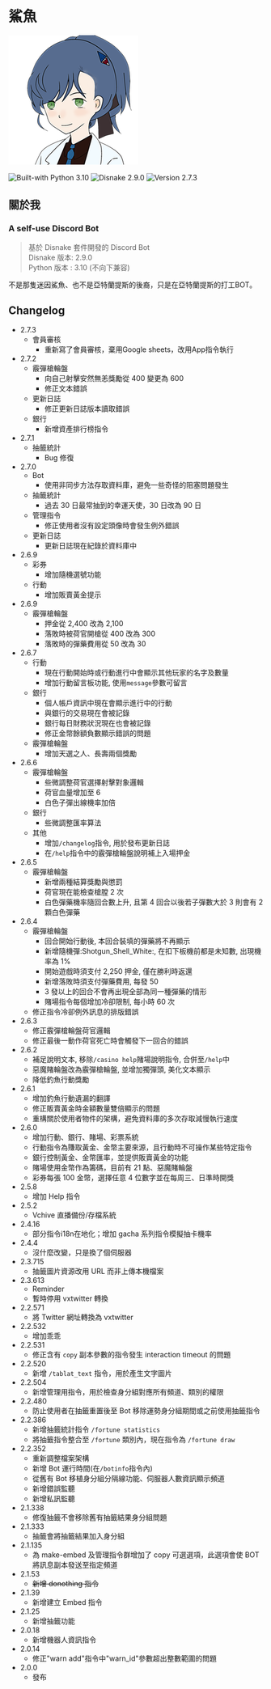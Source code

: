 # 鯊魚
![鯊魚形象](/img/shark-discordbot.png "鯊魚形象")

![Built-with Python 3.10](https://img.shields.io/badge/Python-3.10-informational?style=plastic&logo=python)
![Disnake 2.9.0](https://img.shields.io/badge/disnake-2.9.0-informational?style=plastic)
![Version 2.7.3](https://img.shields.io/badge/version-2.7.3-informational?style=plastic)

## 關於我

### A self-use Discord Bot  
> 基於 Disnake 套件開發的 Discord Bot  
> Disnake 版本: 2.9.0  
> Python 版本 : 3.10 (不向下兼容)  

不是那隻迷因鯊魚、也不是亞特蘭提斯的後裔，只是在亞特蘭提斯的打工BOT。

## Changelog
* 2.7.3
	* 會員審核
		* 重新寫了會員審核，棄用Google sheets，改用App指令執行
* 2.7.2
	* 霰彈槍輪盤
		* 向自己射擊安然無恙獎勵從 400 變更為 600
		* 修正文本錯誤
	* 更新日誌
		* 修正更新日誌版本讀取錯誤
	* 銀行
		* 新增資產排行榜指令
* 2.7.1
	* 抽籤統計
		* Bug 修復
* 2.7.0
	* Bot
		* 使用非同步方法存取資料庫，避免一些奇怪的阻塞問題發生
	* 抽籤統計
		* 過去 30 日最常抽到的幸運天使，30 日改為 90 日
	* 管理指令
		* 修正使用者沒有設定頭像時會發生例外錯誤
	* 更新日誌
		* 更新日誌現在紀錄於資料庫中
* 2.6.9
	* 彩券
		* 增加隨機選號功能
	* 行動
		* 增加販賣黃金提示
* 2.6.9
	* 霰彈槍輪盤
		* 押金從 2,400 改為 2,100
		* 落敗時被荷官開槍從 400 改為 300
		* 落敗時的彈藥費用從 50 改為 30
* 2.6.7
	* 行動
		* 現在行動開始時或行動進行中會顯示其他玩家的名字及數量
		* 增加行動留言板功能, 使用`message`參數可留言
	* 銀行
		* 個人帳戶資訊中現在會顯示進行中的行動
		* 與銀行的交易現在會被記錄
		* 銀行每日財務狀況現在也會被記錄
		* 修正金幣餘額負數顯示錯誤的問題
	* 霰彈槍輪盤
		* 增加天選之人、長壽兩個獎勵
* 2.6.6
	* 霰彈槍輪盤
		* 些微調整荷官選擇射擊對象邏輯
		* 荷官血量增加至 6
		* 白色子彈出線機率加倍
	* 銀行
		* 些微調整匯率算法
	* 其他
		* 增加`/changelog`指令, 用於發布更新日誌
		* 在`/help`指令中的霰彈槍輪盤說明補上入場押金
* 2.6.5
	* 霰彈槍輪盤
		* 新增兩種結算獎勵與懲罰
		* 荷官現在能檢查槍膛 2 次
		* 白色彈藥機率隨回合數上升, 且第 4 回合以後若子彈數大於 3 則會有 2 顆白色彈藥
* 2.6.4
	* 霰彈槍輪盤
		* 回合開始行動後, 本回合裝填的彈藥將不再顯示
		* 新增隨機彈:Shotgun_Shell_White:, 在扣下板機前都是未知數, 出現機率為 1%
		* 開始遊戲時須支付 2,250 押金, 僅在勝利時返還
		* 新增落敗時須支付彈藥費用, 每發 50
		* 3 發以上的回合不會再出現全部為同一種彈藥的情形
		* 賭場指令每個增加冷卻限制, 每小時 60 次
	* 修正指令冷卻例外訊息的排版錯誤
* 2.6.3
	* 修正霰彈槍輪盤荷官邏輯
	* 修正最後一動作荷官死亡時會觸發下一回合的錯誤
* 2.6.2
	* 補足說明文本, 移除`/casino help`賭場說明指令, 合併至`/help`中
	* 惡魔賭輪盤改為霰彈槍輪盤, 並增加獨彈頭, 美化文本顯示
	* 降低釣魚行動獎勵
* 2.6.1
	* 增加釣魚行動遺漏的翻譯
	* 修正販賣黃金時金額數量雙倍顯示的問題
	* 重構關於使用者物件的架構，避免資料庫的多次存取減慢執行速度
* 2.6.0
	* 增加行動、銀行、賭場、彩票系統
	* 行動指令為賺取黃金、金幣主要來源，且行動時不可操作某些特定指令
	* 銀行控制黃金、金幣匯率，並提供販賣黃金的功能
	* 賭場使用金幣作為籌碼，目前有 21 點、惡魔賭輪盤
	* 彩券每張 100 金幣，選擇任意 4 位數字並在每周三、日準時開獎
* 2.5.8
	* 增加 Help 指令
* 2.5.2
	* Vchive 直播備份/存檔系統
* 2.4.16
	* 部分指令i18n在地化；增加 gacha 系列指令模擬抽卡機率
* 2.4.4
	* 沒什麼改變，只是換了個伺服器
* 2.3.715
	* 抽籤圖片資源改用 URL 而非上傳本機檔案
* 2.3.613
	* Reminder
	* 暫時停用 vxtwitter 轉換
* 2.2.571
	* 將 Twitter 網址轉換為 vxtwitter
* 2.2.532
	* 增加乖乖
* 2.2.531
	* 修正含有 `copy` 副本參數的指令發生 interaction timeout 的問題
* 2.2.520
	* 新增 `/tablat_text` 指令，用於產生文字圖片
* 2.2.504
	* 新增管理用指令，用於檢查身分組對應所有頻道、類別的權限
* 2.2.480
	* 防止使用者在抽籤重置後至 Bot 移除運勢身分組期間或之前使用抽籤指令
* 2.2.386
	* 新增抽籤統計指令 `/fortune statistics`
	* 將抽籤指令整合至 `/fortune` 類別內，現在指令為 `/fortune draw`
* 2.2.352
	* 重新調整檔案架構
	* 新增 Bot 運行時間(在`/botinfo`指令內)
	* 從舊有 Bot 移植身分組分隔線功能、伺服器人數資訊顯示頻道
	* 新增錯誤監聽
	* 新增私訊監聽
* 2.1.338
	* 修復抽籤不會移除舊有抽籤結果身分組問題
* 2.1.333
	* 抽籤會將抽籤結果加入身分組
* 2.1.135
	* 為 make-embed 及管理指令群增加了 copy 可選選項，此選項會使 BOT 將訊息副本發送至指定頻道
* 2.1.53
	* ~~新增 donothing 指令~~
* 2.1.39
	* 新增建立 Embed 指令
* 2.1.25
	* 新增抽籤功能
* 2.0.18
	* 新增機器人資訊指令
* 2.0.14
	* 修正"warn add"指令中"warn_id"參數超出整數範圍的問題
* 2.0.0
	* 發布

